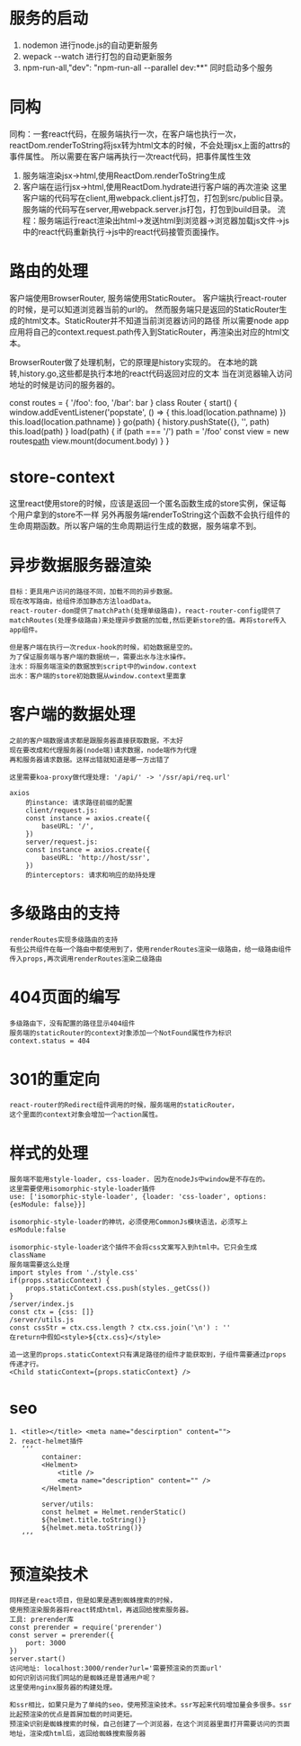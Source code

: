 # 服务的启动
1. nodemon 进行node.js的自动更新服务
2. wepack --watch 进行打包的自动更新服务
3. npm-run-all,"dev": "npm-run-all --parallel dev:**" 同时启动多个服务

# 同构
同构：一套react代码，在服务端执行一次，在客户端也执行一次，
reactDom.renderToString将jsx转为html文本的时候，不会处理jsx上面的attrs的事件属性。
所以需要在客户端再执行一次react代码，把事件属性生效
1. 服务端渲染jsx->html,使用ReactDom.renderToString生成
2. 客户端在运行jsx->html,使用ReactDom.hydrate进行客户端的再次渲染
这里客户端的代码写在client,用webpack.client.js打包，打包到src/public目录。
服务端的代码写在server,用webpack.server.js打包，打包到build目录。
流程：服务端运行react渲染出html->发送html到浏览器->浏览器加载js文件->js中的react代码重新执行->js中的react代码接管页面操作。

# 路由的处理
客户端使用BrowserRouter, 服务端使用StaticRouter。
客户端执行react-router的时候，是可以知道浏览器当前的url的。
然而服务端只是返回的StaticRouter生成的html文本。StaticRouter并不知道当前浏览器访问的路径
所以需要node app应用将自己的context.request.path传入到StaticRouter，再渲染出对应的html文本。

BrowserRouter做了处理机制，它的原理是history实现的。
在本地的跳转<Link>,history.go,这些都是执行本地的react代码返回对应的文本
当在浏览器输入访问地址的时候是访问的服务器的。

const routes = {
  '/foo': foo,
  '/bar': bar
}
class Router {
  start() {
    window.addEventListener('popstate', () => {
      this.load(location.pathname)
    })
    this.load(location.pathname)
  }
  go(path) {
    history.pushState({}, '', path)
    this.load(path)
  }
  load(path) {
    if (path === '/') path = '/foo'
    const view = new routes[path]()
    view.mount(document.body)
  }
}

# store-context
这里react使用store的时候，应该是返回一个匿名函数生成的store实例，保证每个用户拿到的store不一样
另外再服务端renderToString这个函数不会执行组件的生命周期函数。所以客户端的生命周期运行生成的数据，服务端拿不到。

# 异步数据服务器渲染
    目标：更具用户访问的路径不同，加载不同的异步数据。
    现在改写路由，给组件添加静态方法loadData。
    react-router-dom提供了matchPath(处理单级路由)，react-router-config提供了matchRoutes(处理多级路由)来处理异步数据的加载,然后更新store的值。再将store传入app组件。

    但是客户端在执行一次redux-hook的时候，初始数据是空的。
    为了保证服务端与客户端的数据统一，需要出水与注水操作。
    注水：将服务端渲染的数据放到script中的window.context
    出水：客户端的store初始数据从window.context里面拿


# 客户端的数据处理
    之前的客户端数据请求都是跟服务器直接获取数据，不太好
    现在要改成和代理服务器(node端)请求数据，node端作为代理
    再和服务器请求数据。这样出错就知道是哪一方出错了

    这里需要koa-proxy做代理处理: '/api/' -> '/ssr/api/req.url'

    axios
        的instance: 请求路径前缀的配置
        client/request.js:
        const instance = axios.create({
            baseURL: '/',
        })
        server/request.js:
        const instance = axios.create({
            baseURL: 'http://host/ssr',
        })
        的interceptors: 请求和响应的劫持处理


# 多级路由的支持
    renderRoutes实现多级路由的支持
    有些公共组件在每一个路由中都使用到了，使用renderRoutes渲染一级路由，给一级路由组件传入props,再次调用renderRoutes渲染二级路由

# 404页面的编写
    多级路由下，没有配置的路径显示404组件
    服务端的staticRouter的context对象添加一个NotFound属性作为标识
    context.status = 404

# 301的重定向
    react-router的Redirect组件调用的时候，服务端用的staticRouter，
    这个里面的context对象会增加一个action属性。

# 样式的处理
    服务端不能用style-loader, css-loader. 因为在nodeJs中window是不存在的。
    这里需要使用isomorphic-style-loader插件
    use: ['isomorphic-style-loader', {loader: 'css-loader', options: {esModule: false}}]

    isomorphic-style-loader的神坑，必须使用CommonJs模块语法，必须写上esModule:false

    isomorphic-style-loader这个插件不会将css文案写入到html中。它只会生成className
    服务端需要这么处理
    import styles from './style.css'
    if(props.staticContext) {
        props.staticContext.css.push(styles._getCss())
    }
    /server/index.js
    const ctx = {css: []}
    /server/utils.js
    const cssStr = ctx.css.length ? ctx.css.join('\n') : ''
    在return中假如<style>${ctx.css}</style>

    追一这里的props.staticContext只有满足路径的组件才能获取到，子组件需要通过props传递才行。
    <Child staticContext={props.staticContext} />


# seo
    1. <title></title> <meta name="descirption" content="">
    2. react-helmet插件
       ’‘’
            container:
            <Helment>
                <title />
                <meta name="description" content="" />
            </Helment>

            server/utils:
            const helmet = Helmet.renderStatic()
            ${helmet.title.toString()}
            ${helmet.meta.toString()}
       ‘’‘

# 预渲染技术
    同样还是react项目，但是如果是遇到蜘蛛搜索的时候，
    使用预渲染服务器将react转成html，再返回给搜索服务器。
    工具: prerender库
    const prerender = require('prerender')
    const server = prerender({
        port: 3000
    })
    server.start()
    访问地址: localhost:3000/render?url='需要预渲染的页面url'
    如何识别访问我们网站的是蜘蛛还是普通用户呢？
    这里使用nginx服务器的构建处理。

    和ssr相比，如果只是为了单纯的seo，使用预渲染技术。ssr写起来代码增加量会多很多。ssr比起预渲染的优点是首屏加载的时间更短。
    预渲染识别是蜘蛛搜索的时候，自己创建了一个浏览器，在这个浏览器里面打开需要访问的页面地址，渲染成html后，返回给蜘蛛搜索服务器


